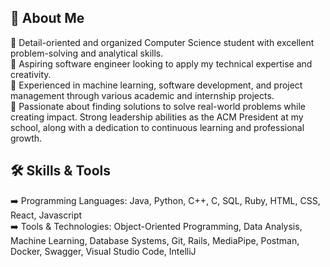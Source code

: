 

<!--
## Hi there 👋
**shannon-joseph/shannon-joseph** is a ✨ _special_ ✨ repository because its `README.md` (this file) appears on your GitHub profile.

Here are some ideas to get you started:

- 🔭 I’m currently working on ...
- 🌱 I’m currently learning ...
- 👯 I’m looking to collaborate on ...
- 🤔 I’m looking for help with ...
- 💬 Ask me about ...
- 📫 How to reach me: ...
- 😄 Pronouns: ...
- ⚡ Fun fact: ...
-->

## 🚀 About Me<br>
📌 Detail-oriented and organized Computer Science student with excellent problem-solving and analytical skills.<br> 
🌟 Aspiring software engineer looking to apply my technical expertise and creativity.<br> 
🧠 Experienced in machine learning, software development, and project management through various academic and internship projects.<br> 
🌱 Passionate about finding solutions to solve real-world problems while creating impact. Strong leadership abilities as the ACM President at my school, along with a dedication to continuous learning and professional growth.<br>

## 🛠️ Skills & Tools<br>
➡️ Programming Languages: Java, Python, C++, C, SQL, Ruby, HTML, CSS, React, Javascript<br>
➡️ Tools & Technologies: Object-Oriented Programming, Data Analysis, Machine Learning, Database Systems, Git, Rails, MediaPipe, Postman, Docker, Swagger, Visual Studio Code, IntelliJ<br>
